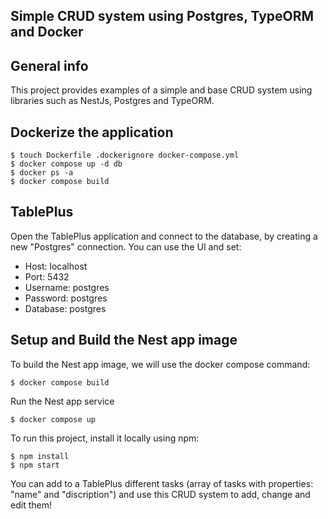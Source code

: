 ## Simple CRUD system using Postgres, TypeORM and Docker

## General info
This project provides examples of a simple and base CRUD system
using libraries such as NestJs, Postgres and TypeORM.

## Dockerize the application
```
$ touch Dockerfile .dockerignore docker-compose.yml
$ docker compose up -d db
$ docker ps -a
$ docker compose build
```
## TablePlus
Open the TablePlus application and connect to the database, by creating a new "Postgres" connection.
You can use the UI and set:
* Host: localhost
* Port: 5432
* Username: postgres
* Password: postgres
* Database: postgres
## Setup and Build the Nest app image
To build the Nest app image, we will use the docker compose command:
```
$ docker compose build
```

Run the Nest app service
```
$ docker compose up 
```

To run this project, install it locally using npm:

```
$ npm install
$ npm start
```

You can add to a TablePlus different tasks (array of tasks with properties: "name" and "discription") and use this CRUD system to add, change and edit them! 